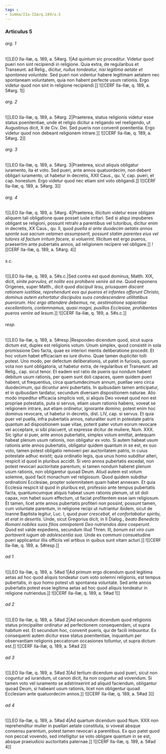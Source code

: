 ```yaml
---
tags : 
- Summa/IIa-IIæ/q.189/a.5
---
```


### Articulus 5

###### arg. 1
![[LEO IIa-IIæ, q. 189, a. 5#arg. 1|Ad quintum sic proceditur. Videtur quod pueri non sint recipiendi in religione. Quia extra, de regularibus et Transeunt. ad Relig., dicitur, *nullus tondeatur, nisi legitima aetate et spontanea voluntate*. Sed pueri non videntur habere legitimam aetatem nec spontaneam voluntatem, quia non habent perfecte usum rationis. Ergo videtur quod non sint in religione recipiendi.]]
![[CERF IIa-IIæ, q. 189, a. 5#arg. 1]]

###### arg. 2
![[LEO IIa-IIæ, q. 189, a. 5#arg. 2|Praeterea, status religionis videtur esse status poenitentiae, unde et religio dicitur a religando vel reeligendo, ut Augustinus dicit, X de Civ. Dei. Sed pueris non convenit poenitentia. Ergo videtur quod non debeant religionem intrare.]]
![[CERF IIa-IIæ, q. 189, a. 5#arg. 2]]

###### arg. 3
![[LEO IIa-IIæ, q. 189, a. 5#arg. 3|Praeterea, sicut aliquis obligatur iuramento, ita et voto. Sed pueri, ante annos quatuordecim, non debent obligari iuramento, ut habetur in decretis, XXII Caus., qu. V, cap. pueri, et cap. honestum. Ergo videtur quod nec etiam sint voto obligandi.]]
![[CERF IIa-IIæ, q. 189, a. 5#arg. 3]]

###### arg. 4
![[LEO IIa-IIæ, q. 189, a. 5#arg. 4|Praeterea, illicitum videtur esse obligare aliquem tali obligatione quae posset iuste irritari. Sed si aliqui impuberes obligant se religioni, possunt retrahi a parentibus vel tutoribus, dicitur enim in decretis, XX Caus., qu. II, quod *puella si ante duodecim aetatis annos sponte sua sacrum velamen assumpserit, possunt statim parentes eius vel tutores id factum irritum facere, si voluerint*. Illicitum est ergo pueros, praesertim ante pubertatis annos, ad religionem recipere vel obligare.]]
![[CERF IIa-IIæ, q. 189, a. 5#arg. 4]]

###### s.c.
![[LEO IIa-IIæ, q. 189, a. 5#s.c.|Sed contra est quod dominus, Matth. XIX, dicit, *sinite parvulos, et nolite eos prohibere venire ad me*. Quod exponens Origenes, super Matth., dicit quod *discipuli Iesu, priusquam discant rationem iustitiae, reprehendunt eos qui pueros et infantes offerunt Christo, dominus autem exhortatur discipulos suos condescendere utilitatibus puerorum. Hoc ergo attendere debemus, ne, aestimatione sapientiae excellentioris, contemnamus, quasi magni, pusillos Ecclesiae, prohibentes pueros venire ad Iesum*.]]
![[CERF IIa-IIæ, q. 189, a. 5#s.c.]]

###### resp.
![[LEO IIa-IIæ, q. 189, a. 5#resp.|Respondeo dicendum quod, sicut supra dictum est, duplex est religionis votum. Unum simplex, quod consistit in sola promissione Deo facta, quae ex interiori mentis deliberatione procedit. Et hoc votum habet efficaciam ex iure divino. Quae tamen dupliciter tolli potest. Uno modo, per defectum deliberationis, ut patet in furiosis, quorum vota non sunt obligatoria, ut habetur extra, de regularibus et Transeunt. ad Relig., cap. sicut tenor. Et eadem est ratio de pueris qui nondum habent debitum usum rationis, per quem sunt doli capaces, quem quidem pueri habent, ut frequentius, circa quartumdecimum annum, puellae vero circa duodecimum, qui dicuntur anni pubertatis. In quibusdam tamen anticipatur, et in quibusdam tardatur, secundum diversam dispositionem naturae. Alio modo impeditur efficacia simplicis voti, si aliquis Deo voveat quod non est propriae potestatis, puta si servus, etiam usum rationis habens, voveat se religionem intrare, aut etiam ordinetur, ignorante domino; potest enim hoc dominus revocare, ut habetur in decretis, dist. LIV, cap. si servus. Et quia puer vel puella, infra pubertatis annos, naturaliter sunt in potestate patris quantum ad dispositionem suae vitae, poterit pater votum eorum revocare vel acceptare, si sibi placuerit, ut expresse dicitur de muliere, Num. XXX. Sic igitur si puer, ante annos pubertatis, simplex votum emittat, antequam habeat plenum usum rationis, non obligatur ex voto. Si autem habeat usum rationis ante annos pubertatis, obligatur quidem quantum in se est, ex suo voto, tamen potest obligatio removeri per auctoritatem patris, in cuius potestate adhuc existit; quia ordinatio legis, qua unus homo subditur alteri, respicit id quod in pluribus accidit. Si vero annos pubertatis excedat, non potest revocari auctoritate parentum; si tamen nondum haberet plenum usum rationis, non obligaretur quoad Deum. Aliud autem est votum solemne, quod facit monachum vel religiosum. Quod quidem subditur ordinationi Ecclesiae, propter solemnitatem quam habet annexam. Et quia Ecclesia respicit id quod in pluribus est, professio ante tempus pubertatis facta, quantumcumque aliquis habeat usum rationis plenum, ut sit doli capax, non habet suum effectum, ut faciat profitentem esse iam religiosum. Et tamen, licet ante annos pubertatis profiteri non possint, possunt tamen, cum voluntate parentum, in religione recipi ut nutriantur ibidem, sicut de Ioanne Baptista legitur, Luc. I, quod *puer crescebat, et confortabatur spiritu, et erat in desertis*. Unde, sicut Gregorius dicit, in II Dialog., *beato Benedicto Romani nobiles suos filios omnipotenti Deo nutriendos dare coeperunt*. Quod est valde expediens, secundum illud Thren. III, *bonum est viro cum portaverit iugum ab adolescentia sua*. Unde ex communi consuetudine pueri applicantur illis officiis vel artibus in quibus sunt vitam acturi.]]
![[CERF IIa-IIæ, q. 189, a. 5#resp.]]

###### ad 1
![[LEO IIa-IIæ, q. 189, a. 5#ad 1|Ad primum ergo dicendum quod legitima aetas ad hoc quod aliquis tondeatur cum voto solemni religionis, est tempus pubertatis, in quo homo potest uti spontanea voluntate. Sed ante annos pubertatis potest esse legitima aetas ad hoc quod aliquis tondeatur in religione nutriendus.]]
![[CERF IIa-IIæ, q. 189, a. 5#ad 1]]

###### ad 2
![[LEO IIa-IIæ, q. 189, a. 5#ad 2|Ad secundum dicendum quod religionis status principaliter ordinatur ad perfectionem consequendam, ut supra habitum est. Et secundum hoc, convenit pueris, qui de facili imbuuntur. Ex consequenti autem dicitur esse status poenitentiae, inquantum per observantiam religionis peccatorum occasiones tolluntur, ut supra dictum est.]]
![[CERF IIa-IIæ, q. 189, a. 5#ad 2]]

###### ad 3
![[LEO IIa-IIæ, q. 189, a. 5#ad 3|Ad tertium dicendum quod pueri, sicut non coguntur ad iurandum, ut canon dicit, ita non coguntur ad vovendum. Si tamen voto vel iuramento se adstrinxerint ad aliquid faciendum, obligantur quoad Deum, si habeant usum rationis, licet non obligentur quoad Ecclesiam ante quatuordecim annos.]]
![[CERF IIa-IIæ, q. 189, a. 5#ad 3]]

###### ad 4
![[LEO IIa-IIæ, q. 189, a. 5#ad 4|Ad quartum dicendum quod Num. XXX non reprehenditur mulier in puellari aetate constituta, si voveat absque consensu parentum, potest tamen revocari a parentibus. Ex quo patet quod non peccat vovendo, sed intelligitur se voto obligare quantum in se est, absque praeiudicio auctoritatis paternae.]]
![[CERF IIa-IIæ, q. 189, a. 5#ad 4]]


